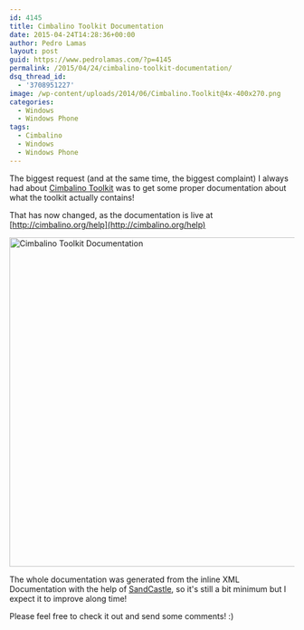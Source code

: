 ```yaml
---
id: 4145
title: Cimbalino Toolkit Documentation
date: 2015-04-24T14:28:36+00:00
author: Pedro Lamas
layout: post
guid: https://www.pedrolamas.com/?p=4145
permalink: /2015/04/24/cimbalino-toolkit-documentation/
dsq_thread_id:
  - '3708951227'
image: /wp-content/uploads/2014/06/Cimbalino.Toolkit@4x-400x270.png
categories:
  - Windows
  - Windows Phone
tags:
  - Cimbalino
  - Windows
  - Windows Phone
---
```


The biggest request (and at the same time, the biggest complaint) I always had about [Cimbalino Toolkit](http://cimbalino.org) was to get some proper documentation about what the toolkit actually contains!

That has now changed, as the documentation is live at [http://cimbalino.org/help](http://cimbalino.org/help)

[<img src="/wp-content/uploads/2015/04/Cimbalino-Toolkit-Documentation.png" alt="Cimbalino Toolkit Documentation" width="1008" height="582" class="size-full wp-image-4147" />](http://cimbalino.org/help)

The whole documentation was generated from the inline XML Documentation with the help of [SandCastle](https://sandcastle.codeplex.com/), so it's still a bit minimum but I expect it to improve along time!

Please feel free to check it out and send some comments! :)
